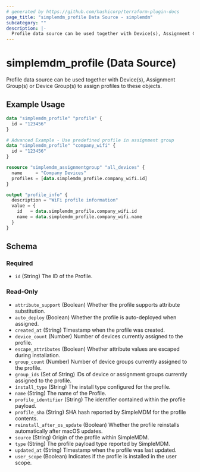 ```yaml
---
# generated by https://github.com/hashicorp/terraform-plugin-docs
page_title: "simplemdm_profile Data Source - simplemdm"
subcategory: ""
description: |-
  Profile data source can be used together with Device(s), Assignment Group(s) or Device Group(s) to assign profiles to these objects.
---
```


# simplemdm_profile (Data Source)

Profile data source can be used together with Device(s), Assignment Group(s) or Device Group(s) to assign profiles to these objects.

## Example Usage

```terraform
data "simplemdm_profile" "profile" {
  id = "123456"
}
```

```terraform
# Advanced Example - Use predefined profile in assignment group
data "simplemdm_profile" "company_wifi" {
  id = "123456"
}

resource "simplemdm_assignmentgroup" "all_devices" {
  name     = "Company Devices"
  profiles = [data.simplemdm_profile.company_wifi.id]
}

output "profile_info" {
  description = "WiFi profile information"
  value = {
    id   = data.simplemdm_profile.company_wifi.id
    name = data.simplemdm_profile.company_wifi.name
  }
}
```

<!-- schema generated by tfplugindocs -->
## Schema

### Required

- `id` (String) The ID of the Profile.

### Read-Only

- `attribute_support` (Boolean) Whether the profile supports attribute substitution.
- `auto_deploy` (Boolean) Whether the profile is auto-deployed when assigned.
- `created_at` (String) Timestamp when the profile was created.
- `device_count` (Number) Number of devices currently assigned to the profile.
- `escape_attributes` (Boolean) Whether attribute values are escaped during installation.
- `group_count` (Number) Number of device groups currently assigned to the profile.
- `group_ids` (Set of String) IDs of device or assignment groups currently assigned to the profile.
- `install_type` (String) The install type configured for the profile.
- `name` (String) The name of the Profile.
- `profile_identifier` (String) The identifier contained within the profile payload.
- `profile_sha` (String) SHA hash reported by SimpleMDM for the profile contents.
- `reinstall_after_os_update` (Boolean) Whether the profile reinstalls automatically after macOS updates.
- `source` (String) Origin of the profile within SimpleMDM.
- `type` (String) The profile payload type reported by SimpleMDM.
- `updated_at` (String) Timestamp when the profile was last updated.
- `user_scope` (Boolean) Indicates if the profile is installed in the user scope.
